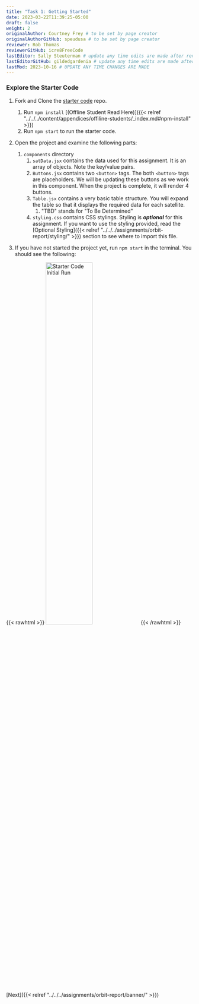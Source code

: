 ```yaml
---
title: "Task 1: Getting Started"
date: 2023-03-22T11:39:25-05:00
draft: false
weight: 2
originalAuthor: Courtney Frey # to be set by page creator
originalAuthorGitHub: speudusa # to be set by page creator
reviewer: Rob Thomas
reviewerGitHub: icre8FreeCode
lastEditor: Sally Steuterman # update any time edits are made after review
lastEditorGitHub: gildedgardenia # update any time edits are made after review
lastMod: 2023-10-16 # UPDATE ANY TIME CHANGES ARE MADE
---
```


### Explore the Starter Code
1. Fork and Clone the [starter code](https://github.com/LaunchCodeEducation/orbitReport-React) repo.
   1. Run `npm install` [(Offline Student Read Here)]({{< relref "../../../content/appendices/offiline-students/_index.md#npm-install" >}})
   1. Run `npm start` to run the starter code.


1. Open the project and examine the following parts:
   1. `components` directory
      1. `satData.jsx` contains the data used for this assignment.  It is an array of objects.  Note the key/value pairs.  
      1. `Buttons.jsx` contains two `<button>` tags.  The both `<button>` tags are placeholders.  We will be updating these buttons as we work in this component.  When the project is complete, it will render 4 buttons.
      1. `Table.jsx` contains a very basic table structure.  You will expand the table so that it displays the required data for each satellite.  
         1. "TBD" stands for "To Be Determined" 
      1. `styling.css` contains CSS stylings.  Styling is **_optional_** for this assignment.  If you want to use the styling provided, read the [Optional Styling]({{< relref "../../../assignments/orbit-report/styling/" >}}) section to see where to import this file.
      
1. If you have not started the project yet, run `npm start` in the terminal.  You should see the following:

{{< rawhtml >}}
   <img src="../project-intro/images/starter-code-intro.png" alt="Starter Code Initial Run" width=50% />
{{< /rawhtml >}}

[Next]({{< relref "../../../assignments/orbit-report/banner/" >}})